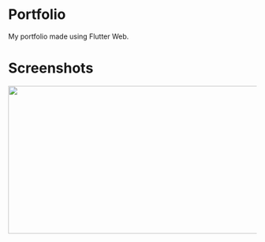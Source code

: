 # Portfolio

My portfolio made using Flutter Web.


# Screenshots

<img src="screenshots/portfolioss.png" width="600" height="300">
